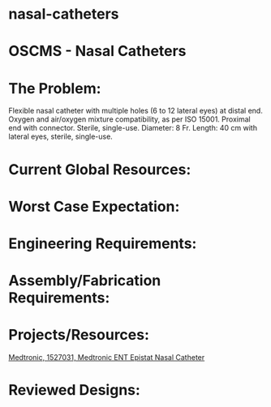 # nasal-catheters

# OSCMS - Nasal Catheters

# The Problem:

Flexible nasal catheter with multiple holes (6 to 12 lateral eyes) at distal end. Oxygen and air/oxygen mixture compatibility, as per ISO 15001. Proximal end with connector. Sterile, single-use. Diameter: 8 Fr. Length: 40 cm with lateral eyes, sterile, single-use.

# Current Global Resources:

# Worst Case Expectation:

# Engineering Requirements:

# Assembly/Fabrication Requirements:

# Projects/Resources:

[Medtronic, 1527031, Medtronic ENT Epistat Nasal Catheter](https://www.esutures.com/product/1-expired/43-medtronic/1106-ent/46255905-medtronic-ent-epistat-nasal-catheter-1527031/)

# Reviewed Designs: